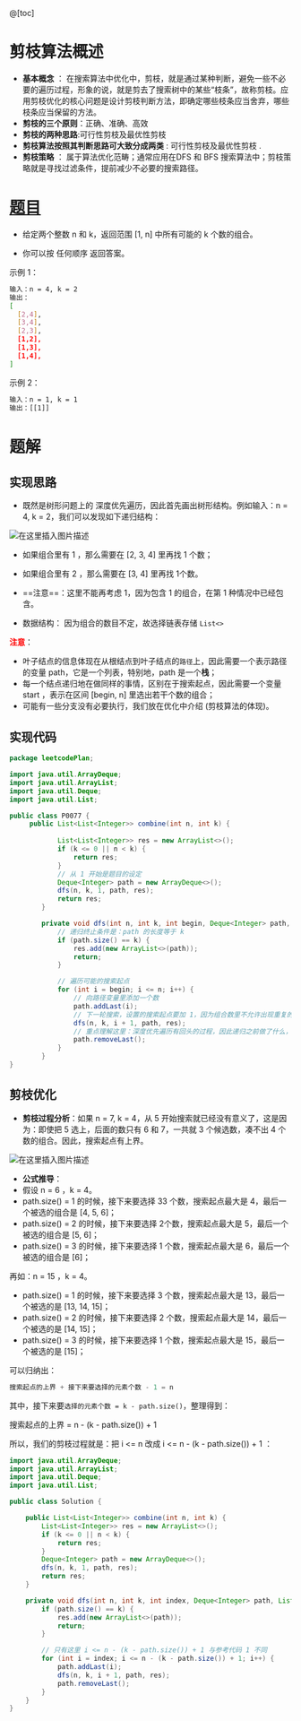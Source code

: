 ﻿@[toc]

# 剪枝算法概述
 - **基本概念** ： 在搜索算法中优化中，剪枝，就是通过某种判断，避免一些不必要的遍历过程，形象的说，就是剪去了搜索树中的某些“枝条”，故称剪枝。应用剪枝优化的核心问题是设计剪枝判断方法，即确定哪些枝条应当舍弃，哪些枝条应当保留的方法。
- **剪枝的三个原则**：正确、准确、高效
- **剪枝的两种思路**:可行性剪枝及最优性剪枝
- **剪枝算法按照其判断思路可大致分成两类** : 可行性剪枝及最优性剪枝 .
- **剪枝策略** ： 属于算法优化范畴；通常应用在DFS 和 BFS 搜索算法中；剪枝策略就是寻找过滤条件，提前减少不必要的搜索路径。



# [题目](https://leetcode-cn.com/problems/combinations/)


- 给定两个整数 n 和 k，返回范围 [1, n] 中所有可能的 k 个数的组合。

- 你可以按 任何顺序 返回答案。


示例 1：

```bash
输入：n = 4, k = 2
输出：
[
  [2,4],
  [3,4],
  [2,3],
  [1,2],
  [1,3],
  [1,4],
]
```

示例 2：

```bash
输入：n = 1, k = 1
输出：[[1]]
```
#  题解

## 实现思路
- 既然是树形问题上的 深度优先遍历，因此首先画出树形结构。例如输入：n = 4, k = 2，我们可以发现如下递归结构：

![在这里插入图片描述](https://img-blog.csdnimg.cn/9578ecf952214dfaa65f0d6805695e00.png?x-oss-process=image/watermark,type_ZHJvaWRzYW5zZmFsbGJhY2s,shadow_50,text_Q1NETiBAUXVhbnR1bVlvdQ==,size_20,color_FFFFFF,t_70,g_se,x_16)


- 如果组合里有 1 ，那么需要在 [2, 3, 4] 里再找 1 个数；
- 如果组合里有 2 ，那么需要在 [3, 4] 里再找 1个数。
- ==注意==：这里不能再考虑 1，因为包含 1 的组合，在第 1 种情况中已经包含。

- 数据结构： 因为组合的数目不定，故选择链表存储  `List<>`  

<font color=red>**注意**</font>： 

- 叶子结点的信息体现在从根结点到叶子结点的`路径`上，因此需要一个表示路径的变量 path，它是一个列表，特别地，path 是一个**栈**；
- 每一个结点递归地在做同样的事情，区别在于搜索起点，因此需要一个变量 start ，表示在区间 [begin, n] 里选出若干个数的组合；
- 可能有一些分支没有必要执行，我们放在优化中介绍 (剪枝算法的体现)。
## 实现代码

```java
package leetcodePlan;

import java.util.ArrayDeque;
import java.util.ArrayList;
import java.util.Deque;
import java.util.List;

public class P0077 {
	 public List<List<Integer>> combine(int n, int k) {
		 
	        List<List<Integer>> res = new ArrayList<>();
	        if (k <= 0 || n < k) {
	            return res;
	        }
	        // 从 1 开始是题目的设定
	        Deque<Integer> path = new ArrayDeque<>();
	        dfs(n, k, 1, path, res);
	        return res;
	    }

	    private void dfs(int n, int k, int begin, Deque<Integer> path, List<List<Integer>> res) {
	        // 递归终止条件是：path 的长度等于 k
	        if (path.size() == k) {
	            res.add(new ArrayList<>(path));
	            return;
	        }

	        // 遍历可能的搜索起点
	        for (int i = begin; i <= n; i++) {
	            // 向路径变量里添加一个数
	            path.addLast(i);
	            // 下一轮搜索，设置的搜索起点要加 1，因为组合数里不允许出现重复的元素
	            dfs(n, k, i + 1, path, res);
	            // 重点理解这里：深度优先遍历有回头的过程，因此递归之前做了什么，递归之后需要做相同操作的逆向操作
	            path.removeLast();
	        }
	    }
}

```


## 剪枝优化
- **剪枝过程分析**：如果 n = 7, k = 4，从 5 开始搜索就已经没有意义了，这是因为：即使把 5 选上，后面的数只有 6 和 7，一共就 3 个候选数，凑不出 4 个数的组合。因此，搜索起点有上界。

![在这里插入图片描述](https://img-blog.csdnimg.cn/2b5795ca62134cd6876aad1f183af278.png?x-oss-process=image/watermark,type_ZHJvaWRzYW5zZmFsbGJhY2s,shadow_50,text_Q1NETiBAUXVhbnR1bVlvdQ==,size_20,color_FFFFFF,t_70,g_se,x_16)

- **公式推导**：
-   假设  n = 6 ，k = 4。
- path.size() = 1 的时候，接下来要选择 33 个数，搜索起点最大是 4，最后一个被选的组合是 [4, 5, 6]；
- path.size() = 2 的时候，接下来要选择 2个数，搜索起点最大是 5，最后一个被选的组合是 [5, 6]；
- path.size() = 3 的时候，接下来要选择 1 个数，搜索起点最大是 6，最后一个被选的组合是 [6]；

再如：n = 15 ，k = 4。

- path.size() = 1 的时候，接下来要选择 3 个数，搜索起点最大是 13，最后一个被选的是 [13, 14, 15]；
- path.size() = 2 的时候，接下来要选择 2 个数，搜索起点最大是 14，最后一个被选的是 [14, 15]；
- path.size() = 3 的时候，接下来要选择 1 个数，搜索起点最大是 15，最后一个被选的是 [15]；

可以归纳出：


```cpp
搜索起点的上界 + 接下来要选择的元素个数 - 1 = n
```

其中，接下来要`选择的元素个数 = k - path.size()`，整理得到：

搜索起点的上界 = n - (k - path.size()) + 1

所以，我们的剪枝过程就是：把 i <= n 改成 i <= n - (k - path.size()) + 1 ：

 

```java
import java.util.ArrayDeque;
import java.util.ArrayList;
import java.util.Deque;
import java.util.List;

public class Solution {

    public List<List<Integer>> combine(int n, int k) {
        List<List<Integer>> res = new ArrayList<>();
        if (k <= 0 || n < k) {
            return res;
        }
        Deque<Integer> path = new ArrayDeque<>();
        dfs(n, k, 1, path, res);
        return res;
    }

    private void dfs(int n, int k, int index, Deque<Integer> path, List<List<Integer>> res) {
        if (path.size() == k) {
            res.add(new ArrayList<>(path));
            return;
        }

        // 只有这里 i <= n - (k - path.size()) + 1 与参考代码 1 不同
        for (int i = index; i <= n - (k - path.size()) + 1; i++) {
            path.addLast(i);
            dfs(n, k, i + 1, path, res);
            path.removeLast();
        }
    }
}

 
```

